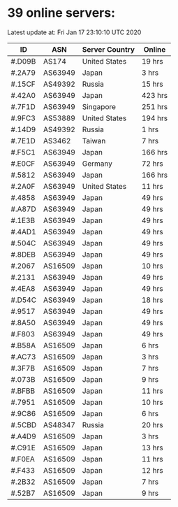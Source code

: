 # 39 online servers:

Latest update at: Fri Jan 17 23:10:10 UTC 2020

| ID | ASN | Server Country | Online |
| -- | --- | -------------- | ------ |
| #.D09B | AS174 | United States | 19 hrs |
| #.2A79 | AS63949 | Japan | 3 hrs |
| #.15CF | AS49392 | Russia | 15 hrs |
| #.42A0 | AS63949 | Japan | 423 hrs |
| #.7F1D | AS63949 | Singapore | 251 hrs |
| #.9FC3 | AS53889 | United States | 194 hrs |
| #.14D9 | AS49392 | Russia | 1 hrs |
| #.7E1D | AS3462 | Taiwan | 7 hrs |
| #.F5C1 | AS63949 | Japan | 166 hrs |
| #.E0CF | AS63949 | Germany | 72 hrs |
| #.5812 | AS63949 | Japan | 166 hrs |
| #.2A0F | AS63949 | United States | 11 hrs |
| #.4858 | AS63949 | Japan | 49 hrs |
| #.A87D | AS63949 | Japan | 49 hrs |
| #.1E3B | AS63949 | Japan | 49 hrs |
| #.4AD1 | AS63949 | Japan | 49 hrs |
| #.504C | AS63949 | Japan | 49 hrs |
| #.8DEB | AS63949 | Japan | 49 hrs |
| #.2067 | AS16509 | Japan | 10 hrs |
| #.2131 | AS63949 | Japan | 49 hrs |
| #.4EA8 | AS63949 | Japan | 49 hrs |
| #.D54C | AS63949 | Japan | 18 hrs |
| #.9517 | AS63949 | Japan | 49 hrs |
| #.8A50 | AS63949 | Japan | 49 hrs |
| #.F803 | AS63949 | Japan | 49 hrs |
| #.B58A | AS16509 | Japan | 6 hrs |
| #.AC73 | AS16509 | Japan | 3 hrs |
| #.3F7B | AS16509 | Japan | 7 hrs |
| #.073B | AS16509 | Japan | 9 hrs |
| #.BFBB | AS16509 | Japan | 11 hrs |
| #.7951 | AS16509 | Japan | 10 hrs |
| #.9C86 | AS16509 | Japan | 6 hrs |
| #.5CBD | AS48347 | Russia | 20 hrs |
| #.A4D9 | AS16509 | Japan | 3 hrs |
| #.C91E | AS16509 | Japan | 13 hrs |
| #.F0EA | AS16509 | Japan | 11 hrs |
| #.F433 | AS16509 | Japan | 12 hrs |
| #.2B32 | AS16509 | Japan | 7 hrs |
| #.52B7 | AS16509 | Japan | 9 hrs |

